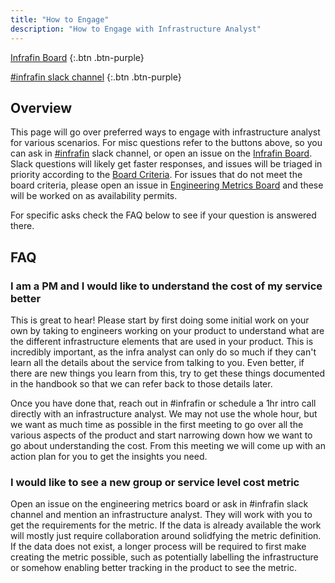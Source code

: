 ```yaml
---
title: "How to Engage"
description: "How to Engage with Infrastructure Analyst"
---
```


[Infrafin Board](https://gitlab.com/groups/gitlab-com/-/boards/1502173?label_name%5B%5D=infrafin)
{:.btn .btn-purple}

[#infrafin slack channel](https://gitlab.slack.com/messages/infrafin/)
{:.btn .btn-purple}

## Overview

This page will go over preferred ways to engage with infrastructure analyst for various scenarios. For misc questions refer to the buttons above, so you can ask in [#infrafin](https://gitlab.slack.com/messages/infrafin/) slack channel, or open an issue on the [Infrafin Board](https://gitlab.com/groups/gitlab-com/-/boards/1502173?label_name%5B%5D=infrafin). Slack questions will likely get faster responses, and issues will be triaged in priority according to the [Board Criteria](/handbook/engineering/infrastructure/cost-management/infrafin-board/#criteria). For issues that do not meet the board criteria, please open an issue in [Engineering Metrics Board](https://gitlab.com/gitlab-com/www-gitlab-com/-/boards/1942495?label_name[]=Engineering%20Metrics) and these will be worked on as availability permits.

For specific asks check the FAQ below to see if your question is answered there.

## FAQ

### I am a PM and I would like to understand the cost of my service better

This is great to hear! Please start by first doing some initial work on your own by taking to engineers working on your product to understand what are the different infrastructure elements that are used in your product. This is incredibly important, as the infra analyst can only do so much if they can't learn all the details about the service from talking to you. Even better, if there are new things you learn from this, try to get these things documented in the handbook so that we can refer back to those details later.

Once you have done that, reach out in #infrafin or schedule a 1hr intro call directly with an infrastructure analyst. We may not use the whole hour, but we want as much time as possible in the first meeting to go over all the various aspects of the product and start narrowing down how we want to go about understanding the cost. From this meeting we will come up with an action plan for you to get the insights you need.

### I would like to see a new group or service level cost metric

Open an issue on the engineering metrics board or ask in #infrafin slack channel and mention an infrastructure analyst. They will work with you to get the requirements for the metric. If the data is already available the work will mostly just require collaboration around solidfying the metric definition. If the data does not exist, a longer process will be required to first make creating the metric possible, such as potentially labelling the infrastructure or somehow enabling better tracking in the product to see the metric.
